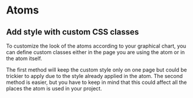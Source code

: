 # Atoms

## Add style with custom CSS classes

To customize the look of the atoms according to your graphical chart, you can define custom classes either in the page you are using the atom or in the atom itself.

The first method will keep the custom style only on one page but could be trickier to apply due to the style already applied in the atom. The second method is easier, but you have to keep in mind that this could affect all the places the atom is used in your project.
